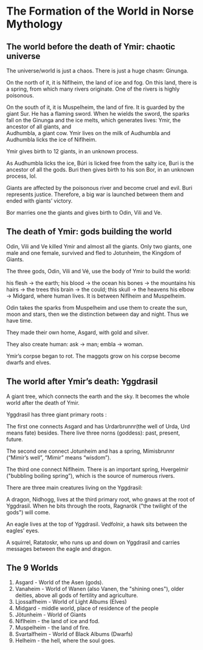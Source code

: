# The Formation of the World in Norse Mythology

## The world before the death of Ymir: chaotic universe

The universe/world is just a chaos. There is just a huge chasm: Ginunga. 

On the north of it, it is Niflheim, the land of ice and fog. On this land, there is a spring, from which many rivers originate. 
One of the rivers is highly poisonous.

On the south of it, it is Muspelheim, the land of fire. It is guarded by the giant Sur. He has a flaming sword. When he wields 
the sword, the sparks fall on the Ginunga and the ice melts, which generates lives: Ymir, the ancestor of all giants, and  
Audhumbla, a giant cow. Ymir lives on the milk of Audhumbla and Audhumbla licks the ice of Niflheim.

Ymir gives birth to 12 giants, in an unknown process.

As Audhumbla licks the ice, Búri is licked free from the salty ice, Buri is the ancestor of all the gods. Buri then gives birth 
to his son Bor, in an unknown process, lol.

Giants are affected by the poisonous river and become cruel and evil. Buri represents justice. Therefore, a big war is launched 
between them and ended with giants’ victory.

Bor marries one the giants and gives birth to Odin, Vili and Ve.

## The death of Ymir: gods building the world

Odin, Vili and Ve killed Ymir and almost all the giants. Only two giants, one male and one female, survived and fled to Jotunheim, 
the Kingdom of Giants.

The three gods, Odin, Vili and Vé, use the body of Ymir to build the world:

his flesh -> the earth; his blood -> the ocean
his bones -> the mountains
his hairs -> the trees
this brain -> the could;  this skull -> the heavens
his elbow -> Midgard, where human lives. It is between Niflheim and Muspelheim.

Odin takes the sparks from Muspelheim and use them to create the sun, moon and stars, then we the distinction between day and night. 
Thus we have time.

They made their own home, Asgard, with gold and silver.

They also create human: ask -> man; embla -> woman.

Ymir’s corpse began to rot. The maggots grow on his corpse become dwarfs and elves.

## The world after Ymir’s death: Yggdrasil

A giant tree, which connects the earth and the sky. It becomes the whole world after the death of Ymir.

Yggdrasil has three giant primary roots :

The first one connects Asgard and has Urdarbrunnr(the well of Urda, Urd means fate) besides. There live three norns (goddess): 
past, present, future.

The second one connect Jotunheim and has a spring, Mímisbrunnr (“Mimir’s well”, “Mimir” means “wisdom”).

The third one connect Niflheim. There is an important spring, Hvergelmir ("bubbling boiling spring”), which is the source of 
numerous rivers.

There are three main creatures living on the Yggdrasil:

A dragon, Nidhogg, lives at the third primary root, who gnaws at the root of Yggdrasil. When he bits through the roots, 
Ragnarök ("the twilight of the gods") will come.

An eagle lives at the top of Yggdrasil. Vedfolnir, a hawk sits between the eagles’ eyes.

A squirrel, Ratatoskr, who runs up and down on Yggdrasil and carries messages between the eagle and dragon.

## The 9 Worlds

1. Asgard - World of the Asen (gods).
2. Vanaheim - World of Wanen (also Vanen, the "shining ones"), older deities, above all gods of fertility and agriculture.
3. Ljossalfheim - World of Light Albums (Elves)
4. Midgard - middle world, place of residence of the people
5. Jötunheim - World of Giants
6. Niflheim - the land of ice and fod.
7. Muspelheim - the land of fire.
8. Svartalfheim - World of Black Albums (Dwarfs)
9. Helheim - the hell, where the soul goes.
